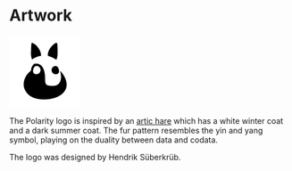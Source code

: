 # Artwork

![Polarity logo](logo_128.png)

The Polarity logo is inspired by an [artic hare](https://en.wikipedia.org/wiki/Arctic_hare) which has a white winter coat and a dark summer coat. The fur pattern resembles the yin and yang symbol, playing on the duality between data and codata.

The logo was designed by Hendrik Süberkrüb.
